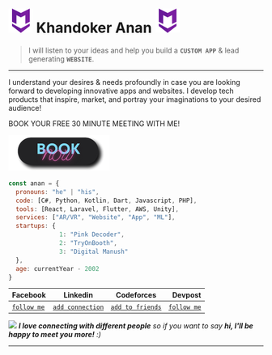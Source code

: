 # ![alt text][logo] Khandoker Anan ![alt text][logo]

[logo]: https://github.com/adam-p/markdown-here/raw/master/src/common/images/icon48.png "Logo Title Text 2"



> I will listen to your ideas and help you build a **`CUSTOM APP`** & lead generating **`WEBSITE`**.

---

I understand your desires & needs profoundly in case you are looking forward to developing innovative apps and websites. I develop tech products that inspire, market, and portray your imaginations to your desired audience!



BOOK YOUR FREE 30 MINUTE MEETING WITH ME!


[![book Now][book]](https://calendly.com/khandokeranan/30free)

[book]: https://github.com/anwholesquare/anwholesquare/blob/main/book.png "BOOK NOW" 




```javascript
const anan = {
  pronouns: "he" | "his",
  code: [C#, Python, Kotlin, Dart, Javascript, PHP],
  tools: [React, Laravel, Flutter, AWS, Unity],
  services: ["AR/VR", "Website", "App", "ML"],
  startups: {
              1: "Pink Decoder",
              2: "TryOnBooth",
              3: "Digital Manush"
  },
  age: currentYear - 2002
}
```



| Facebook  | Linkedin  | Codeforces | Devpost |
| ------------- |:-------------:|:-------------:|-----:|
| [`follow me`](https://www.facebook.com/khandoker.anan/)  | [`add connection`](https://www.linkedin.com/in/khandokeranan/) |  [`add to friends`](https://codeforces.com/profile/anwholesquare) | [`follow me`](https://devpost.com/khandokeranan)

<img src="https://media.giphy.com/media/LnQjpWaON8nhr21vNW/giphy.gif" width="60"> <em><b>I love connecting with different people</b> so if you want to say <b>hi, I'll be happy to meet you more!</b> :)</em>

---



